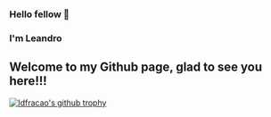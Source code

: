 ### Hello fellow </dev> 👋
### I'm Leandro
## Welcome to my Github page, glad to see you here!!!

[![ldfracao's github trophy](https://github-profile-trophy.vercel.app/?username=ldfracao&row=1)](https://github.com/ldfracao/github-profile-trophy)

<!--
- 🔭 I’m currently working on ...
- 🌱 I’m currently learning ...
- 👯 I’m looking to collaborate on ...
- 🤔 I’m looking for help with ...
- 💬 Ask me about ...
- 📫 How to reach me: ...
- 😄 Pronouns: ...
- ⚡ Fun fact: ...
-->
